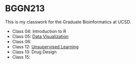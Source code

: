 # BGGN213

This is my classwork for the Graduate Bioinformatics at UCSD. 
<br>
- Class 04: Introduction to R
- Class 05: [Data Visualization](https://github.com/moverton88/BGGN213/blob/master/Class_5-DataVis/Class_5-DataVis.md)
- Class 06:
- Class 12: [Unsupervised Learning](https://github.com/moverton88/BGGN213/blob/master/Class_12-Structural_analysis/Class_12-Structural_analysis.md)
- Class 13: Drug Design
- Class 15: 

